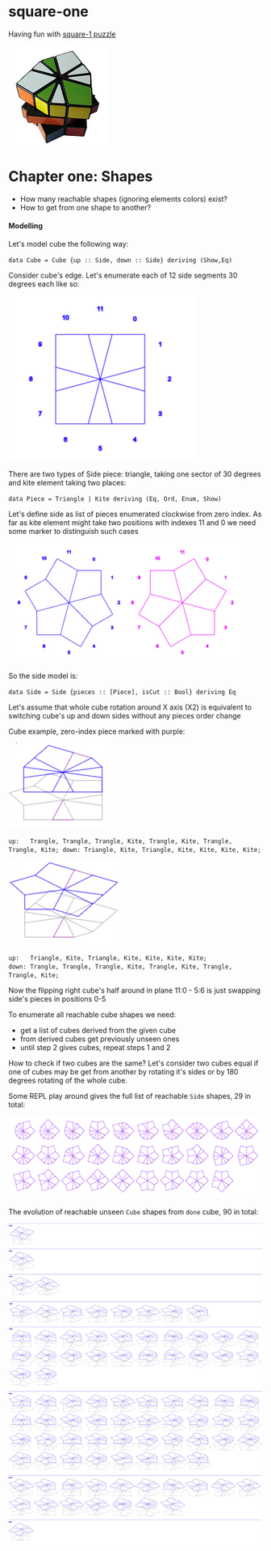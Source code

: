 # square-one

Having fun with [square-1 puzzle](https://en.wikipedia.org/wiki/Square-1_%28puzzle%29)

![square-1](docs/200px-Square-1_scrambled.jpg)

# Chapter one: Shapes
 * How many reachable shapes (ignoring elements colors) exist?
 * How to get from one shape to another?
 
#### Modelling

Let's model cube the following way:

`data Cube = Cube {up :: Side, down :: Side} deriving (Show,Eq)`

Consider cube's edge. Let's enumerate each of 12 side segments 30 degrees each like so: 

![indexes](docs/0.jpg) 

There are two types of Side piece: triangle, taking one sector of 30 degrees and kite element taking two places:

`data Piece = Triangle | Kite deriving (Eq, Ord, Enum, Show)`

Let's define side as list of pieces enumerated clockwise from zero index. As far as kite element might take two 
positions with indexes 11 and 0 we need some marker to distinguish such cases

![cut](docs/collision.jpg) 

So the side model is:

`data Side = Side {pieces :: [Piece], isCut :: Bool} deriving Eq`

Let's assume that whole cube rotation around X axis (X2) is equivalent to switching cube's up and down sides without any 
pieces order change

Cube example, zero-index piece marked with purple:

![example](docs/2.jpg)

`up:   Trangle, Trangle, Trangle, Kite, Trangle, Kite, Trangle, Trangle, Kite;
down: Triangle, Kite, Triangle, Kite, Kite, Kite, Kite;`

![example-x2](docs/2x2.jpg)

`up:   Triangle, Kite, Triangle, Kite, Kite, Kite, Kite;                          
down: Trangle, Trangle, Trangle, Kite, Trangle, Kite, Trangle, Trangle, Kite;`

Now the flipping right cube's half around in plane 11:0 - 5:6 is just swapping side's pieces in positions 0-5 

To enumerate all reachable cube shapes we need: 

- get a list of cubes derived from the given cube
- from derived cubes get previously unseen ones
- until step 2 gives cubes, repeat steps 1 and 2 
  
How to check if two cubes are the same? Let's consider two cubes equal if one of cubes may
be get from another by rotating it's sides or by 180 degrees rotating of the whole cube.

Some REPL play around gives the full list of reachable `Side` shapes, 29 in total:

![side](docs/side-shapes.jpg) 

The evolution of reachable unseen `Cube` shapes from `done` cube, 90 in total:

![side](docs/step0-3.jpg)
![side](docs/step3-4.jpg)
![side](docs/step5.jpg)
![side](docs/step6-7.jpg)
